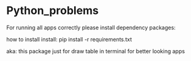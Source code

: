 # Python_problems

For running all apps correctly 
please install dependency packages:

how to install install: 
        pip install -r requirements.txt


aka: this package just for draw table in terminal for better looking apps
